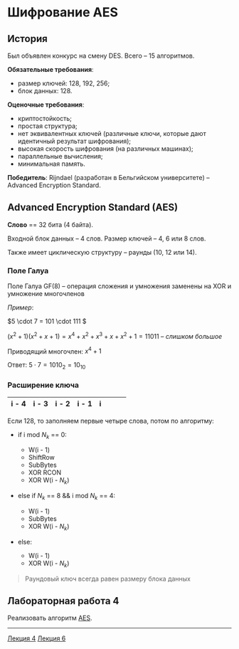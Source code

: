 # Шифрование AES

## История

Был объявлен конкурс на смену DES. Всего – 15 алгоритмов.

**Обязательные требования**:

- размер ключей: 128, 192, 256;
- блок данных: 128.

**Оценочные требования**:

- криптостойкость;
- простая структура;
- нет эквивалентных ключей (различные ключи, которые дают идентичный результат шифрования);
- высокая скорость шифрования (на различных машинах);
- параллельные вычисления;
- минимальная память.

**Победитель**:  Rijndael (разработан в Бельгийском университете) – Advanced Encryption Standard.



## Advanced Encryption Standard (AES)

**Слово** == 32 бита (4 байта).

Входной блок данных – 4 слов. Размер ключей – 4, 6 или 8 слов.

Также имеет циклическую структуру – раунды (10, 12 или 14).

### Поле Галуа

Поле Галуа GF(8) – операция сложения и умножения заменены на XOR и умножение многочленов

*Пример*:

$5 \cdot 7 = 101 \cdot 111 $

$(x^2 + 1)(x^2 + x + 1) = x^4 + x^2 + x^3 + x + x^2 + 1 = 11011$ – *слишком большое*

Приводящий многочлен: $x^4 + 1$

Ответ: $5 \cdot 7 = 1010_2 = 10_{10}$

### Расширение ключа 

| **i - 4** | **i - 3** | **i - 2** | **i - 1** |  i   |      |      |      |
| :-------: | :-------: | :-------: | :-------: | :--: | :--: | :--: | :--: |

Если 128, то заполняем первые четыре слова, потом по алгоритму:

- if i mod $N_k$ == 0:
    - W(i - 1)
    - ShiftRow
    - SubBytes
    - XOR RCON
    - XOR W(i - $N_k$)

- else if $N_k$ == 8 && i mod $N_k$ == 4:
    - W(i - 1)
    - SubBytes
    - XOR W(i - $N_k$)

- else:
    - W(i - 1)
    - XOR W(i - $N_k$)


> Раундовый ключ всегда равен размеру блока данных



## Лабораторная работа 4

Реализовать алгоритм [AES](https://github.com/ilyasssklimov/bmstu_all/blob/sem_07/sem_07/DataSecurity/lections/extra/AES.pdf).

---
[Лекция 4](https://github.com/ilyasssklimov/bmstu_all/tree/sem_07/sem_07/DataSecurity/lections/lection_04.md) [Лекция 6](https://github.com/ilyasssklimov/bmstu_all/tree/sem_07/sem_07/DataSecurity/lections/lection_06.md)



